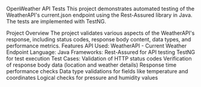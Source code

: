 OpenWeather API Tests
This project demonstrates automated testing of the WeatherAPI's current.json endpoint using the Rest-Assured library in Java. The tests are implemented with TestNG.

Project Overview
The project validates various aspects of the WeatherAPI's response, including status codes, response body content, data types, and performance metrics.
Features
API Used: WeatherAPI - Current Weather Endpoint
Language: Java
Frameworks:
Rest-Assured for API testing
TestNG for test execution
Test Cases:
Validation of HTTP status codes
Verification of response body data (location and weather details)
Response time performance checks
Data type validations for fields like temperature and coordinates
Logical checks for pressure and humidity values

